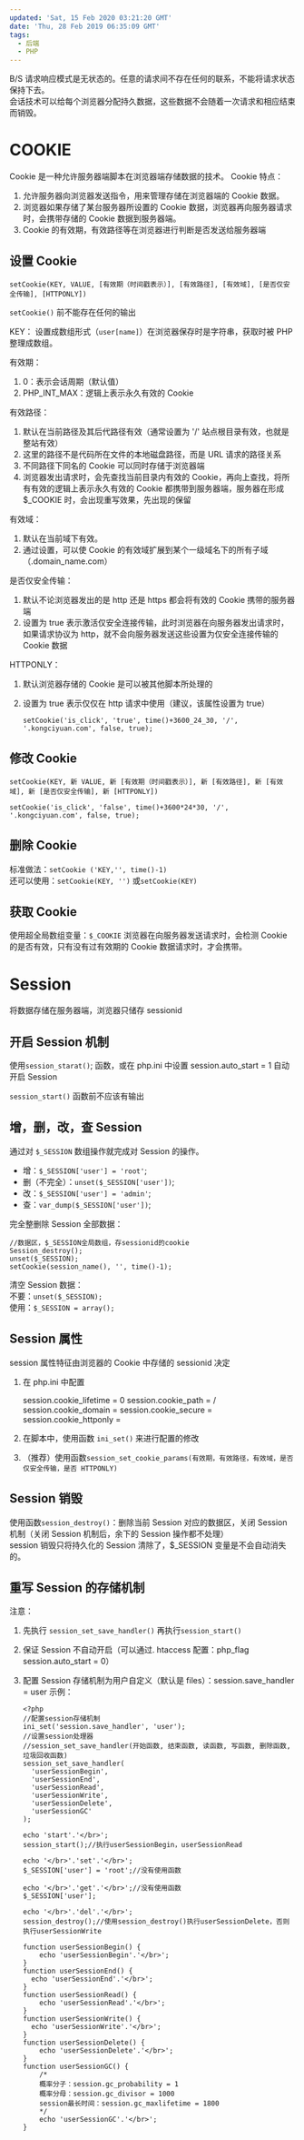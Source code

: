 ```yaml
---
updated: 'Sat, 15 Feb 2020 03:21:20 GMT'
date: 'Thu, 28 Feb 2019 06:35:09 GMT'
tags:
  - 后端
  - PHP
---
```


B/S 请求响应模式是无状态的。任意的请求间不存在任何的联系，不能将请求状态保持下去。\
会话技术可以给每个浏览器分配持久数据，这些数据不会随着一次请求和相应结束而销毁。

# COOKIE

Cookie 是一种允许服务器端脚本在浏览器端存储数据的技术。
Cookie 特点：

1.  允许服务器向浏览器发送指令，用来管理存储在浏览器端的 Cookie 数据。
2.  浏览器如果存储了某台服务器所设置的 Cookie 数据，浏览器再向服务器请求时，会携带存储的 Cookie 数据到服务器端。
3.  Cookie 的有效期，有效路径等在浏览器进行判断是否发送给服务器端

## 设置 Cookie

`setCookie(KEY, VALUE, [有效期（时间戳表示）], [有效路径], [有效域], [是否仅安全传输], [HTTPONLY])`

`setCookie()` 前不能存在任何的输出

KEY：
设置成数组形式（`user[name]`）在浏览器保存时是字符串，获取时被 PHP 整理成数组。

有效期：

1.  0：表示会话周期（默认值）
2.  PHP_INT_MAX：逻辑上表示永久有效的 Cookie

有效路径：

1.  默认在当前路径及其后代路径有效（通常设置为 '/' 站点根目录有效，也就是整站有效）
2.  这里的路径不是代码所在文件的本地磁盘路径，而是 URL 请求的路径关系
3.  不同路径下同名的 Cookie 可以同时存储于浏览器端
4.  浏览器发出请求时，会先查找当前目录内有效的 Cookie，再向上查找，将所有有效的逻辑上表示永久有效的 Cookie 都携带到服务器端，服务器在形成 $\_COOKIE 时，会出现重写效果，先出现的保留

有效域：

1.  默认在当前域下有效。
2.  通过设置，可以使 Cookie 的有效域扩展到某个一级域名下的所有子域（.domain_name.com）

是否仅安全传输：

1.  默认不论浏览器发出的是 http 还是 https 都会将有效的 Cookie 携带的服务器端
2.  设置为 true 表示激活仅安全连接传输，此时浏览器在向服务器发出请求时，如果请求协议为 http，就不会向服务器发送这些设置为仅安全连接传输的 Cookie 数据

HTTPONLY：

1.  默认浏览器存储的 Cookie 是可以被其他脚本所处理的
2.  设置为 true 表示仅仅在 http 请求中使用（建议，该属性设置为 true）

    `setCookie('is_click', 'true', time()+3600_24_30, '/', '.kongciyuan.com', false, true);`

## 修改 Cookie

`setCookie(KEY, 新 VALUE, 新 [有效期（时间戳表示）], 新 [有效路径], 新 [有效域], 新 [是否仅安全传输], 新 [HTTPONLY])`

```
setCookie('is_click', 'false', time()+3600*24*30, '/', '.kongciyuan.com', false, true);
```

## 删除 Cookie

标准做法：`setCookie ('KEY,'', time()-1)`\
还可以使用：`setCookie(KEY, '')` 或`setCookie(KEY)`

## 获取 Cookie

使用超全局数组变量：`$_COOKIE`
浏览器在向服务器发送请求时，会检测 Cookie 的是否有效，只有没有过有效期的 Cookie 数据请求时，才会携带。

# Session

将数据存储在服务器端，浏览器只储存 sessionid

## 开启 Session 机制

使用`session_starat()`; 函数，或在 php.ini 中设置 session.auto_start = 1 自动开启 Session

`session_start()` 函数前不应该有输出

## 增，删，改，查 Session

通过对 `$_SESSION` 数组操作就完成对 Session 的操作。

-   增：`$_SESSION['user'] = 'root'`;
-   删（不完全）：`unset($_SESSION['user'])`;
-   改：`$_SESSION['user'] = 'admin'`;
-   查：`var_dump($_SESSION['user'])`;

完全整删除 Session 全部数据：

```
//数据区，$_SESSION全局数组，存sessionid的cookie
Session_destroy();
unset($_SESSION);
setCookie(session_name(), '', time()-1);
```

清空 Session 数据：\
不要：`unset($_SESSION);`\
使用：`$_SESSION = array();`

## Session 属性

session 属性特征由浏览器的 Cookie 中存储的 sessionid 决定

1.  在 php.ini 中配置

    session.cookie_lifetime = 0
    session.cookie_path = /
    session.cookie_domain =
    session.cookie_secure =
    session.cookie_httponly =

2.  在脚本中，使用函数 `ini_set()` 来进行配置的修改

3.  （推荐）使用函数`session_set_cookie_params(有效期，有效路径，有效域，是否仅安全传输，是否 HTTPONLY)`

## Session 销毁

使用函数`session_destroy()`：删除当前 Session 对应的数据区，关闭 Session 机制（关闭 Session 机制后，余下的 Session 操作都不处理）\
session 销毁只将持久化的 Session 清除了，$\_SESSION 变量是不会自动消失的。

## 重写 Session 的存储机制

注意：

1.  先执行 `session_set_save_handler()` 再执行`session_start()`
2.  保证 Session 不自动开启（可以通过. htaccess 配置：php_flag session.auto_start = 0）
3.  配置 Session 存储机制为用户自定义（默认是 files）：session.save_handler = user
    示例：

    ```
    <?php
    //配置session存储机制
    ini_set('session.save_handler', 'user');
    //设置session处理器
    //session_set_save_handler(开始函数, 结束函数, 读函数, 写函数, 删除函数, 垃圾回收函数)
    session_set_save_handler(
      'userSessionBegin',
      'userSessionEnd',
      'userSessionRead',
      'userSessionWrite',
      'userSessionDelete',
      'userSessionGC'
    );

    echo 'start'.'</br>';
    session_start();//执行userSessionBegin，userSessionRead

    echo '</br>'.'set'.'</br>';
    $_SESSION['user'] = 'root';//没有使用函数

    echo '</br>'.'get'.'</br>';//没有使用函数
    $_SESSION['user'];

    echo '</br>'.'del'.'</br>';
    session_destroy();//使用session_destroy()执行userSessionDelete，否则执行userSessionWrite

    function userSessionBegin() {
        echo 'userSessionBegin'.'</br>';
    }
    function userSessionEnd() {
      echo 'userSessionEnd'.'</br>';
    }
    function userSessionRead() {
        echo 'userSessionRead'.'</br>';
    }
    function userSessionWrite() {
      echo 'userSessionWrite'.'</br>';
    }
    function userSessionDelete() {
        echo 'userSessionDelete'.'</br>';
    }
    function userSessionGC() {
        /*
        概率分子：session.gc_probability = 1
        概率分母：session.gc_divisor = 1000
        session最长时间：session.gc_maxlifetime = 1800
        */
        echo 'userSessionGC'.'</br>';
    }
    ```
